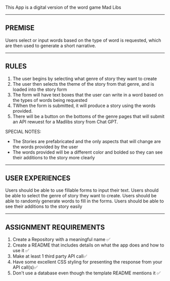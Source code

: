 This App is a digital version of the word game Mad Libs


-------------------------------------------------------------------------------------
PREMISE
-------------------------------------------------------------------------------------
Users select or input words based on the type of word is requested, which are then used to generate a short narrative.  


------------------------------------------------------------------------------------
RULES
------------------------------------------------------------------------------------
  1. The user begins by selecting what genre of story they want to create
  2. The user then selects the theme of the story from that genre, and is loaded into the story form
  3. The form will have text boxes that the user can write in a word based on the types of words being requested
  4. TWhen the form is submitted, it will produce a story using the words provided.
  5.  There will be a button on the bottoms of the genre pages that will submit an API rewuest for a Madlibs story from Chat GPT.

SPECIAL NOTES:
  * The Stories are prefabricated and the only aspects that will change are the words provided by the user
  * The words provided will be a different color and bolded so they can see their additions to the story more clearly


-------------------------------------------------------------------------------------
USER EXPERIENCES
-------------------------------------------------------------------------------------
Users should be able to use fillable forms to input their text.
Users should be able to select the genre of story they want to create.
Users should be able to randomly generate words to fill in the forms.
Users should be able to see their additions to the story easily


-------------------------------------------------------------------------------------
ASSIGNMENT REQUIREMENTS
-------------------------------------------------------------------------------------
  1. Create a Repository with a meaningful name ✅
  2. Create a README that includes details on what the app does and how to use it ✅
  3. Make at least 1 third party API call✅
  4. Have some excellent CSS styling for presenting the response from your API call(s)✅
  5. Don't use a database even though the template README mentions it ✅
